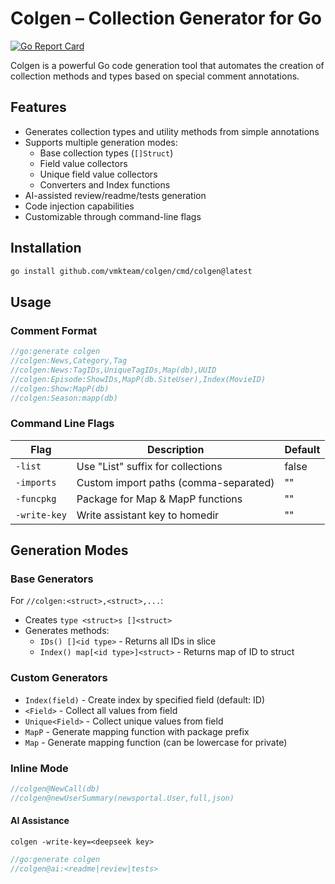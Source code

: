 # Colgen – Collection Generator for Go

[![Go Report Card](https://goreportcard.com/badge/github.com/vmkteam/colgen)](https://goreportcard.com/report/github.com/vmkteam/colgen)

Colgen is a powerful Go code generation tool that automates the creation of collection methods and types based on special comment annotations.

## Features

- Generates collection types and utility methods from simple annotations
- Supports multiple generation modes:
    - Base collection types (`[]Struct`)
    - Field value collectors
    - Unique field value collectors
    - Converters and Index functions
- AI-assisted review/readme/tests generation
- Code injection capabilities
- Customizable through command-line flags

## Installation

```sh
go install github.com/vmkteam/colgen/cmd/colgen@latest
```

## Usage

### Comment Format

```go
//go:generate colgen
//colgen:News,Category,Tag
//colgen:News:TagIDs,UniqueTagIDs,Map(db),UUID
//colgen:Episode:ShowIDs,MapP(db.SiteUser),Index(MovieID)
//colgen:Show:MapP(db)
//colgen:Season:mapp(db)
```

### Command Line Flags

| Flag         | Description                           | Default |
|--------------|---------------------------------------|---------|
| `-list`      | Use "List" suffix for collections     | false   |
| `-imports`   | Custom import paths (comma-separated) | ""      |
| `-funcpkg`   | Package for Map & MapP functions      | ""      |
| `-write-key` | Write assistant key to homedir        | ""      |

## Generation Modes

### Base Generators

For `//colgen:<struct>,<struct>,...`:
- Creates `type <struct>s []<struct>`
- Generates methods:
    - `IDs() []<id type>` - Returns all IDs in slice
    - `Index() map[<id type>]<struct>` - Returns map of ID to struct

### Custom Generators

- `Index(field)` - Create index by specified field (default: ID)
- `<Field>` - Collect all values from field
- `Unique<Field>` - Collect unique values from field
- `MapP` - Generate mapping function with package prefix
- `Map` - Generate mapping function (can be lowercase for private)

### Inline Mode

```go
//colgen@NewCall(db)
//colgen@newUserSummary(newsportal.User,full,json)
```
#### AI Assistance

`colgen -write-key=<deepseek key>`

```go
//go:generate colgen 
//colgen@ai:<readme|review|tests>
```
